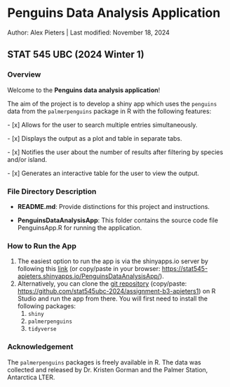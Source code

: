 # Penguins Data Analysis Application

Author: Alex Pieters \| Last modified: November 18, 2024

## STAT 545 UBC (2024 Winter 1)

### Overview

Welcome to the **Penguins data analysis application**!

The aim of the project is to develop a shiny app which uses the `penguins` data from the `palmerpenguins` package in R with the following features:

\- [x] Allows for the user to search multiple entries simultaneously.

\- [x] Displays the output as a plot and table in separate tabs.

\- [x] Notifies the user about the number of results after filtering by species and/or island.

\- [x] Generates an interactive table for the user to view the output.

### File Directory Description

-   **README.md**: Provide distinctions for this project and instructions.

-   **PenguinsDataAnalysisApp**: This folder contains the source code file PenguinsApp.R for running the application.

### How to Run the App

1.  The easiest option to run the app is via the shinyapps.io server by following this [link](https://stat545-apieters.shinyapps.io/PenguinsDataAnalysisApp/) (or copy/paste in your browser: <https://stat545-apieters.shinyapps.io/PenguinsDataAnalysisApp/>).
2.  Alternatively, you can clone the [git repository](https://github.com/stat545ubc-2024/assignment-b3-apieters1) (copy/paste: <https://github.com/stat545ubc-2024/assignment-b3-apieters1>) on R Studio and run the app from there. You will first need to install the following packages:
    1.  `shiny`
    2.  `palmerpenguins`
    3.  `tidyverse`

### Acknowledgement

The `palmerpenguins` packages is freely available in R. The data was collected and released by Dr. Kristen Gorman and the Palmer Station, Antarctica LTER.
